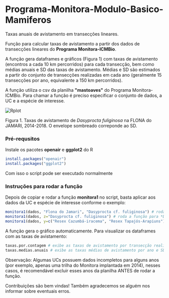 # Programa-Monitora-Modulo-Basico-Mamiferos
Taxas anuais de avistamento em transecções lineares.

Função para calcular taxas de avistamento a partir dos dados de transecções lineares do **Programa Monitora-ICMBio**.

A função gera dataframes e gráficos (Figura 1) com taxas de avistamento (encontros a cada 10 km percorridos) para cada transecção, bem como médias anuais e SD das taxas de avistamento. Médias e SD são estimados a partir do conjunto de transecções realizadas em cada ano (geralmente 15 transecções por ano, equivalente a 150 km percorridos).

A função utiliza o csv da planilha **"mastoaves"** do Programa Monitora-ICMBio. Para chamar a função é preciso especificar o conjunto de dados, a UC e a espécie de interesse.


![Rplot](https://user-images.githubusercontent.com/39089964/54756509-24d49f00-4bc7-11e9-866e-6499e10a4731.jpeg)

Figura 1. Taxas de avistamento de *Dasyprocta fuliginosa* na FLONA do JAMARI, 2014-2018. O envelope sombreado correponde ao SD.


### Pré-requsitos

Instale os pacotes **openair** e **ggplot2** do R

```r
install.packages("openair")
install.packages("ggplot2")
```

Com isso o script pode ser executado normalmente


### Instruções para rodar a função

Depois de copiar e rodar a função **monitora1** no script, basta aplicar aos dados da UC e espécie de interesse conforme o exemplo:

```r
monitora1(dados, "Flona do Jamari", "Dasyprocta cf. fuliginosa") # roda a função para *D. fuliginosa* somente para Flona do Jamari
monitora1(dados, z="Dasyprocta cf. fuliginosa") # roda a função para *D. fuliginosa* incluindo todas as UCs onde a espécie ocorreu
monitora1(dados, y=c("Resex Cazumbá-iracema", "Resex Tapajós-Arapiuns"), z="Dasyprocta cf. fuliginosa") # roda a função para *D. fuliginosa* incluindo duas Resex simultaneamente
```

A função gera o gráfico automaticamente. Para visualizar os dataframes com as taxas de avistamento:
```r
taxas.por.contagem # exibe as taxas de avistamento por transecção realizada
taxas.medias.anuais # exibe as taxas médias de avistamento por ano e SD 
```

Observação: Algumas UCs possuem dados incompletos para alguns anos (por exemplo, apenas uma trilha do Monitora implantada em 2014), nesses casos, é recomendável excluir esses anos da planilha ANTES de rodar a função.

Contribuições são bem vindas! Também agradecemos se alguém nos informar sobre eventuais erros.
